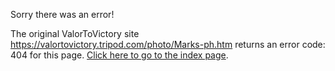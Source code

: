 

Sorry there was an error!

The original ValorToVictory site https://valortovictory.tripod.com/photo/Marks-ph.htm returns an error code: 404 for this page. [Click here to go to the index page](../index.md).